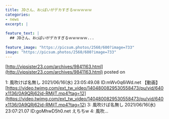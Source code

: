 ```yaml
---
title: JDさん、お○ぱいがデカすぎるｗｗｗｗｗ
categories:
- news
excerpt: |
  
feature_text: |
  ## JDさん、お○ぱいがデカすぎるｗｗｗｗｗ...
  
feature_image: "https://picsum.photos/2560/600?image=733"
image: "https://picsum.photos/2560/600?image=733"
---
```


[http://vipsister23.com/archives/9841163.html](http://vipsister23.com/archives/9841163.html)
posted on 

<!--more-->

1: 風吹けば名無し 2021/06/16(水) 23:05:49.08 ID:mWv0q6iWd.net 【動画】[https://video.twimg.com/ext_tw_video/1404800829530558473/pu/vid/640x1136/0A9QRj62jd-RMjlT.mp4?tag=12](https://video.twimg.com/ext_tw_video/1404800829530558473/pu/vid/640x1136/0A9QRj62jd-RMjlT.mp4?tag=12) 3: 風吹けば名無し 2021/06/16(水) 23:07:21.07 ID:goMhwD5h0.net えちちw 4: 風吹...
